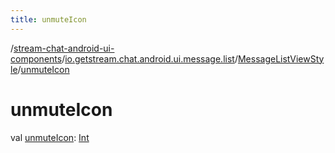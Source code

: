 ```yaml
---
title: unmuteIcon
---
```

/[stream-chat-android-ui-components](../../index.md)/[io.getstream.chat.android.ui.message.list](../index.md)/[MessageListViewStyle](index.md)/[unmuteIcon](unmuteIcon.md)  
  
  
  
# unmuteIcon  
val [unmuteIcon](unmuteIcon.md): [Int](https://kotlinlang.org/api/latest/jvm/stdlib/kotlin/-int/index.html)
